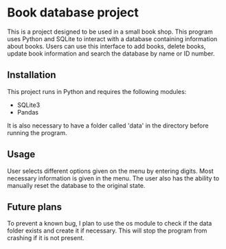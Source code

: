 # Book database project
This is a project designed to be used in a small book shop. This program uses Python and SQLite to interact with a database containing information about books.
Users can use this interface to add books, delete books, update book information and search the database by name or ID number.

## Installation
This project runs in Python and requires the following modules:
* SQLite3
* Pandas

It is also necessary to have a folder called 'data' in the directory before running the program.

## Usage
User selects different options given on the menu by entering digits. Most necessary information is given in the menu. The user also has the ability to manually reset the database
to the original state.

## Future plans
To prevent a known bug, I plan to use the os module to check if the data folder exists and create it if necessary. This will stop the program from crashing if it is not present.